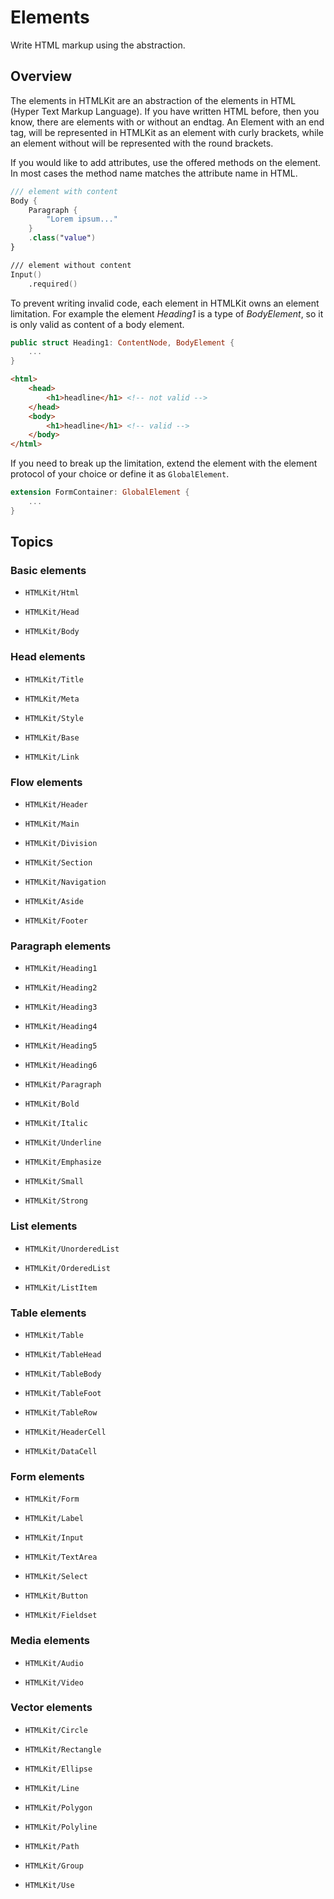 # Elements

Write HTML markup using the abstraction.

## Overview

The elements in HTMLKit are an abstraction of the elements in HTML (Hyper Text Markup Language). If you have written HTML before, then you know, there are elements with or without an endtag. An Element with an end tag, will be represented in HTMLKit as an element with curly brackets, while an element without will be represented with the round brackets.

If you would like to add attributes, use the offered methods on the element. In most cases the method name matches the attribute name in HTML.

```swift
/// element with content
Body {
    Paragraph {
        "Lorem ipsum..."
    }
    .class("value")
}

/// element without content
Input()
    .required()
```

To prevent writing invalid code, each element in HTMLKit owns an element limitation. For example the element *Heading1* is a type of *BodyElement*, so it is only valid as content of a body element.

```swift
public struct Heading1: ContentNode, BodyElement {
    ...
}
```

```html
<html>
    <head>
        <h1>headline</h1> <!-- not valid -->
    </head>
    <body>
        <h1>headline</h1> <!-- valid -->
    </body>
</html>
```

If you need to break up the limitation, extend the element with the element protocol of your choice or define it as `GlobalElement`.

```swift
extension FormContainer: GlobalElement {
    ...
}
```

## Topics

### Basic elements

- ``HTMLKit/Html``

- ``HTMLKit/Head``

- ``HTMLKit/Body``

### Head elements

- ``HTMLKit/Title``

- ``HTMLKit/Meta``

- ``HTMLKit/Style``

- ``HTMLKit/Base``

- ``HTMLKit/Link``

### Flow elements

- ``HTMLKit/Header``

- ``HTMLKit/Main``

- ``HTMLKit/Division``

- ``HTMLKit/Section``

- ``HTMLKit/Navigation``

- ``HTMLKit/Aside``

- ``HTMLKit/Footer``

### Paragraph elements

- ``HTMLKit/Heading1``

- ``HTMLKit/Heading2``

- ``HTMLKit/Heading3``

- ``HTMLKit/Heading4``

- ``HTMLKit/Heading5``

- ``HTMLKit/Heading6``

- ``HTMLKit/Paragraph``

- ``HTMLKit/Bold``

- ``HTMLKit/Italic``

- ``HTMLKit/Underline``

- ``HTMLKit/Emphasize``

- ``HTMLKit/Small``

- ``HTMLKit/Strong``

### List elements

- ``HTMLKit/UnorderedList``

- ``HTMLKit/OrderedList``

- ``HTMLKit/ListItem``

### Table elements

- ``HTMLKit/Table``

- ``HTMLKit/TableHead``

- ``HTMLKit/TableBody``

- ``HTMLKit/TableFoot``

- ``HTMLKit/TableRow``

- ``HTMLKit/HeaderCell``

- ``HTMLKit/DataCell``

### Form elements

- ``HTMLKit/Form``

- ``HTMLKit/Label``

- ``HTMLKit/Input``

- ``HTMLKit/TextArea``

- ``HTMLKit/Select``

- ``HTMLKit/Button``

- ``HTMLKit/Fieldset``

### Media elements

- ``HTMLKit/Audio``

- ``HTMLKit/Video``

### Vector elements

- ``HTMLKit/Circle``

- ``HTMLKit/Rectangle``

- ``HTMLKit/Ellipse``

- ``HTMLKit/Line``

- ``HTMLKit/Polygon``

- ``HTMLKit/Polyline``

- ``HTMLKit/Path``

- ``HTMLKit/Group``

- ``HTMLKit/Use``
